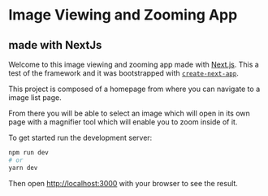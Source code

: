 # Image Viewing and Zooming App

## made with NextJs

Welcome to this image viewing and zooming app made with [Next.js](https://nextjs.org/). This a test of the framework and it was bootstrapped with [`create-next-app`](https://github.com/vercel/next.js/tree/canary/packages/create-next-app).

This project is composed of a homepage from where you can navigate to a image list page.

From there you will be able to select an image which will open in its own page with a magnifier tool which will enable you to zoom inside of it.

To get started run the development server:

```bash
npm run dev
# or
yarn dev
```

Then open [http://localhost:3000](http://localhost:3000) with your browser to see the result.
